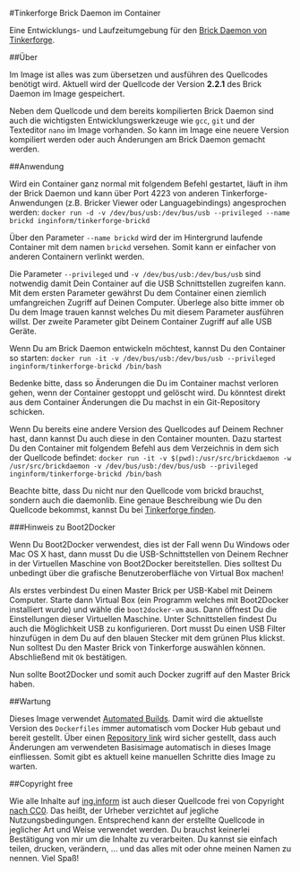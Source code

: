#Tinkerforge Brick Daemon im Container

Eine Entwicklungs- und Laufzeitumgebung für den [Brick Daemon von Tinkerforge](http://www.tinkerforge.com/de/doc/Software/Brickd.html#brickd). 

##Über

Im Image ist alles was zum übersetzen und ausführen des Quellcodes benötigt wird. Aktuell wird der Quellcode der Version **2.2.1** des Brick Daemon im Image gespeichert.

Neben dem Quellcode und dem bereits kompilierten Brick Daemon sind auch die wichtigsten Entwicklungswerkzeuge wie `gcc`, `git` und der Texteditor `nano` im Image vorhanden. So kann im Image eine neuere Version kompiliert werden oder auch Änderungen am Brick Daemon gemacht werden.

##Anwendung

Wird ein Container ganz normal mit folgendem Befehl gestartet, läuft in ihm der Brick Daemon und kann über Port 4223 von anderen Tinkerforge-Anwendungen (z.B. Bricker Viewer oder Languagebindings) angesprochen werden:
`docker run -d -v /dev/bus/usb:/dev/bus/usb --privileged --name brickd inginform/tinkerforge-brickd`

Über den Parameter `--name brickd` wird der im Hintergrund laufende Container mit dem namen `brickd` versehen. Somit kann er einfacher von anderen Containern verlinkt werden.

Die Parameter `--privileged` und `-v /dev/bus/usb:/dev/bus/usb` sind notwendig damit Dein Container auf die USB Schnittstellen zugreifen kann. Mit dem ersten Parameter gewährst Du dem Container einen ziemlich umfangreichen Zugriff auf Deinen Computer. Überlege also bitte immer ob Du dem Image trauen kannst welches Du mit diesem Parameter ausführen willst. Der zweite Parameter gibt Deinem Container Zugriff auf alle USB Geräte.

Wenn Du am Brick Daemon entwickeln möchtest, kannst Du den Container so starten:
`docker run -it -v /dev/bus/usb:/dev/bus/usb --privileged inginform/tinkerforge-brickd /bin/bash`

Bedenke bitte, dass so Änderungen die Du im Container machst verloren gehen, wenn der Container gestoppt und gelöscht wird. Du könntest direkt aus dem Container Änderungen die Du machst in ein Git-Repository schicken.

Wenn Du bereits eine andere Version des Quellcodes auf Deinem Rechner hast, dann kannst Du auch diese in den Container mounten. Dazu startest Du den Container mit folgendem Befehl aus dem Verzeichnis in dem sich der Quellcode befindet:
`docker run -it -v $(pwd):/usr/src/brickdaemon -w /usr/src/brickdaemon -v /dev/bus/usb:/dev/bus/usb --privileged inginform/tinkerforge-brickd /bin/bash`

Beachte bitte, dass Du nicht nur den Quellcode vom brickd brauchst, sondern auch die daemonlib. Eine genaue Beschreibung wie Du den Quellcode bekommst, kannst Du bei [Tinkerforge finden](https://github.com/Tinkerforge/brickd/).

###Hinweis zu Boot2Docker

Wenn Du Boot2Docker verwendest, dies ist der Fall wenn Du Windows oder Mac OS X hast, dann musst Du die USB-Schnittstellen von Deinem Rechner in der Virtuellen Maschine von Boot2Docker bereitstellen. Dies solltest Du unbedingt über die grafische Benutzeroberfläche von Virtual Box machen!

Als erstes verbindest Du einen Master Brick per USB-Kabel mit Deinem Computer. Starte dann Virtual Box (ein Programm welches mit Boot2Docker installiert wurde) und wähle die `boot2docker-vm` aus. Dann öffnest Du die Einstellungen dieser Virtuellen Maschine. Unter Schnittstellen findest Du auch die Möglichkeit USB zu konfigurieren. Dort musst Du einen USB Filter hinzufügen in dem Du auf den blauen Stecker mit dem grünen Plus klickst. Nun solltest Du den Master Brick von Tinkerforge auswählen können. Abschließend mit `Ok` bestätigen.

Nun sollte Boot2Docker und somit auch Docker zugriff auf den Master Brick haben.

##Wartung

Dieses Image verwendet [Automated Builds](http://docs.docker.com/docker-hub/builds/). Damit wird die aktuellste Version des `Dockerfiles` immer automatisch vom Docker Hub gebaut und bereit gestellt. Über einen [Repository link](http://docs.docker.com/docker-hub/builds/#repository-links) wird sicher gestellt, dass auch Änderungen am verwendeten Basisimage automatisch in dieses Image einfliessen. Somit gibt es aktuell keine manuellen Schritte dies Image zu warten.

##Copyright free

Wie alle Inhalte auf [ing.inform](www.inginform.de) ist auch dieser Quellcode frei von Copyright [nach CC0](LICENSE.md). Das heißt, der Urheber verzichtet auf jegliche Nutzungsbedingungen. Entsprechend kann der erstellte Quellcode in jeglicher Art und Weise verwendet werden. Du brauchst keinerlei Bestätigung von mir um die Inhalte zu verarbeiten. Du kannst sie einfach teilen, drucken, verändern, ... und das alles mit oder ohne meinen Namen zu nennen. Viel Spaß!